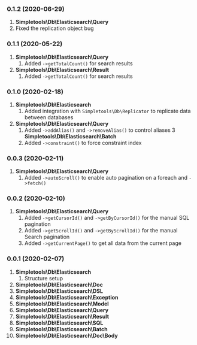 ### 0.1.2 (2020-06-29)
1. **Simpletools\Db\Elasticsearch\Query**
 1. Fixed the replication object bug
 
### 0.1.1 (2020-05-22)
1. **Simpletools\Db\Elasticsearch\Query**
    1. Added `->getTotalCount()` for search results
2. **Simpletools\Db\Elasticsearch\Result**
    1. Added `->getTotalCount()` for search results

### 0.1.0 (2020-02-18)
1. **Simpletools\Db\Elasticsearch**
    1. Added integration with `Simpletools\Db\Replicator` to replicate data between databases
2. **Simpletools\Db\Elasticsearch\Query**
    1. Added `->addAlias()` and `->removeAlias()` to control aliases
3 **Simpletools\Db\Elasticsearch\Batch**
    1. Added `->constraint()` to force constraint index

### 0.0.3 (2020-02-11)
1. **Simpletools\Db\Elasticsearch\Query**
    1. Added `->autoScroll()` to enable auto pagination on a foreach and `->fetch()`

### 0.0.2 (2020-02-10)
1. **Simpletools\Db\Elasticsearch\Query**
    1. Added `->getCursorId()` and `->getByCursorId()` for the manual SQL pagination
    2. Added `->getScrollId()` and `->getByScrollId()` for the manual Search pagination
    3. Added `->getCurrentPage()` to get all data from the current page
        
### 0.0.1 (2020-02-07)
1. **Simpletools\Db\Elasticsearch**
    1. Structure setup
2. **Simpletools\Db\Elasticsearch\Doc**
3. **Simpletools\Db\Elasticsearch\DSL**
4. **Simpletools\Db\Elasticsearch\Exception**
5. **Simpletools\Db\Elasticsearch\Model**
6. **Simpletools\Db\Elasticsearch\Query**
7. **Simpletools\Db\Elasticsearch\Result**
8. **Simpletools\Db\Elasticsearch\SQL**
9. **Simpletools\Db\Elasticsearch\Batch**
10. **Simpletools\Db\Elasticsearch\Doc\Body**